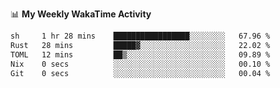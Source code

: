 <!--
**stamp711/stamp711** is a ✨ _special_ ✨ repository because its `README.md` (this file) appears on your GitHub profile.

Here are some ideas to get you started:

- 🔭 I’m currently working on ...
- 🌱 I’m currently learning ...
- 👯 I’m looking to collaborate on ...
- 🤔 I’m looking for help with ...
- 💬 Ask me about ...
- 📫 How to reach me: ...
- 😄 Pronouns: ...
- ⚡ Fun fact: ...
-->

📊 **My Weekly WakaTime Activity**

<!--START_SECTION:waka-->

```txt
sh     1 hr 28 mins    █████████████████░░░░░░░░   67.96 %
Rust   28 mins         █████▓░░░░░░░░░░░░░░░░░░░   22.02 %
TOML   12 mins         ██▒░░░░░░░░░░░░░░░░░░░░░░   09.89 %
Nix    0 secs          ░░░░░░░░░░░░░░░░░░░░░░░░░   00.10 %
Git    0 secs          ░░░░░░░░░░░░░░░░░░░░░░░░░   00.04 %
```

<!--END_SECTION:waka-->
